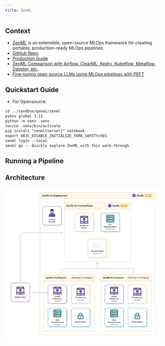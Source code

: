 ```yaml
---
title: ZenML
---
```


## Context

- [ZenML](https://www.zenml.io/) is an extensible, open-source MLOps framework for creating portable, production-ready MLOps pipelines.
- [GitHub Repo](https://github.com/zenml-io/zenml)
- [Production Guide](https://docs.zenml.io/user-guide/production-guide)
- [ZenML Comparison with Airflow, ClearML, Kedro, Kubeflow, Metaflow, Dagster, etc.](https://www.zenml.io/compare)
-  [Fine-tuning open source LLMs using MLOps pipelines with PEFT](https://github.com/zenml-io/zenml-projects/tree/main/llm-lora-finetuning)

## Quickstart Guide

- For Opensource:

```
cd ../sandbox/genai/zenml
pyenv global 3.11
python -m venv .venv
source .venv/bin/activate
pip install "zenml[server]" notebook
export OBJC_DISABLE_INITIALIZE_FORK_SAFETY=YES
zenml login --local
zenml go -- Quickly explore ZenML with this walk-through
```

## Running a Pipeline

## Architecture

![System Architecture](system-arch-zenml.png)
